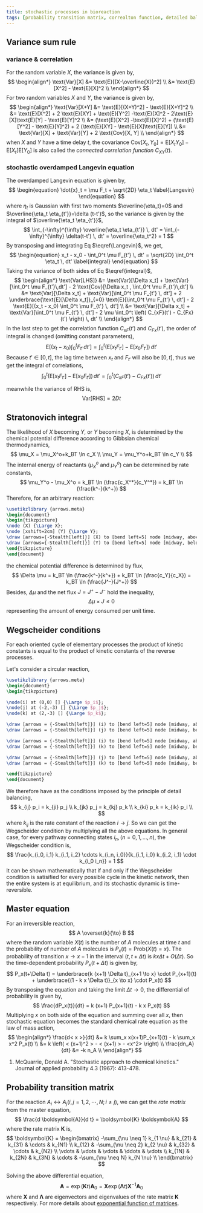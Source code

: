 ```yaml
---
title: stochastic processes in bioreaction
tags: [probability transition matrix, correalton function, detailed balance]
---
```


## Variance sum rule ##

### variance & correlation ###

For the random variable $X$, the variance is given by,
$$
\begin{align*}
\text{Var}[X] &= \text{E}[(X-\overline{X})^2] \\
&= \text{E}[X^2] - \text{E}[X]^2 \\
\end{align*}
$$
For two random variables $X$ and $Y$, the variance is given by,
$$
\begin{align*}
\text{Var}[X+Y] &= \text{E}[(X+Y)^2] - \text{E}[X+Y]^2 \\
&= \text{E}[X^2] + 2 \text{E}[XY] + \text{E}[Y^2] -\text{E}[X]^2 - 2\text{E}[X]\text{E}[Y] - \text{E}[Y]^2 \\
&= (\text{E}[X^2] -\text{E}[X]^2) + (\text{E}[Y^2] - \text{E}[Y]^2) + 2 (\text{E}[XY] - \text{E}[X]\text{E}[Y]) \\
&= \text{Var}[X] + \text{Var}[Y] + 2 \text{Cov}[X, Y] \\
\end{align*}
$$
when $X$ and $Y$ have a time delay $t$, the covariance $\text{Cov}[X_t, Y_0] = \text{E}[X_t Y_0] - \text{E}[X_t] \text{E}[Y_0]$ is also called the *connected correlation function* $C_{XY}(t)$.

### stochastic overdamped Langevin equation ###

The overdamped Langevin equation is given by,
$$
\begin{equation}
\dot{x}_t = \mu F_t + \sqrt{2D} \eta_t \label{Langevin}
\end{equation}
$$
where $\eta_t$ is Gaussian with first two moments $\overline{\eta_t}=0$ and $\overline{\eta_t \eta_{t'}}=\delta (t-t')$, so the variance is given by the integral of $\overline{\eta_t \eta_{t'}}$,
$$
\int_{-\infty}^{\infty} \overline{\eta_t \eta_{t'}} \, dt' = \int_{-\infty}^{\infty} \delta(t-t') \, dt' = \overline{\eta_t^2} = 1
$$
By transposing and integrating Eq $\eqref{Langevin}$, we get,
$$
\begin{equation}
x_t - x_0 - \int_0^t \mu F_{t'} \, dt' = \sqrt{2D} \int_0^t \eta_t \, dt' \label{integral}
\end{equation}
$$
Taking the variance of both sides of Eq $\eqref{integral}$,
$$
\begin{align*}
        \text{Var[LHS]} &= \text{Var}[\Delta x_t] + \text{Var}[\int_0^t \mu F_{t'}\,dt'] - 2 \text{Cov}[\Delta x_t , \int_0^t \mu F_{t'}\,dt'] \\
        &= \text{Var}[\Delta x_t] + \text{Var}[\int_0^t \mu F_{t'} \, dt'] + 2 \underbrace{\text{E}[\Delta x_t]}_{=0} \text{E}[\int_0^t \mu F_{t'} \, dt'] - 2 \text{E}[(x_t - x_0) \int_0^t \mu F_{t'} \, dt'] \\
        &= \text{Var}[\Delta x_t] + \text{Var}[\int_0^t \mu F_{t'} \, dt'] - 2 \mu \int_0^t \left( C_{xF}(t') - C_{Fx}(t') \right) \, dt' \\
\end{align*}
$$
In the last step to get the correlation function $C_{xF}(t')$ and $C_{Fx}(t')$, the order of integral is changed (omitting constant parameters),
$$
\text{E}[(x_t - x_0) \int_0^t F_{t'} \, dt'] = \int_0^t \left( \text{E}[x_t F_{t'}] - \text{E}[x_0 F_{t'}] \right) \, dt'
$$
Because $t' \in [0, t]$, the lag time between $x_t$ and $F_{t'}$ will also be $[0, t]$, thus we get the integral of correlations,
$$
\int_0^t \left( \text{E}[x_t F_{t'}] - \text{E}[x_0 F_{t'}] \right) \, dt' = \int_0^t \left( C_{xF}(t') - C_{Fx}(t') \right) \, dt'
$$

meanwhile the variance of RHS is,
$$
\text{Var[RHS]} = 2Dt
$$

## Stratonovich integral ##


The likelihood of $X$ becoming $Y$, or $Y$ becoming $X$, is determined by the chemical potential difference according to Gibbsian chemical thermodynamics,
$$
\mu_X = \mu_X^o+k_BT \ln c_X \\
\mu_Y = \mu_Y^o+k_BT \ln c_Y \\
$$
The internal energy of reactants ($\mu_X^o$ and $\mu_Y^o$) can be determined by rate constants,
$$
\mu_Y^o - \mu_X^o = k_BT \ln (\frac{c_X^*}{c_Y^*}) = k_BT \ln (\frac{k^-}{k^+})
$$
Therefore, for an arbitrary reaction:

```tikz
\usetikzlibrary {arrows.meta}
\begin{document}
\begin{tikzpicture}
\node (X) {\Large X};
\node [xshift=2cm] (Y) {\Large Y};
\draw [arrows={-Stealth[left]}] (X) to [bend left=5] node [midway, above] {\large $k^+$} (Y);
\draw [arrows={-Stealth[left]}] (Y) to [bend left=5] node [midway, below] {\large $k^-$} (X);
\end{tikzpicture}
\end{document}
```

the chemical potential difference is determined by flux,
$$
\Delta \mu = k_BT \ln (\frac{k^-}{k^+}) + k_BT \ln (\frac{c_Y}{c_X}) = k_BT \ln (\frac{J^-}{J^+})
$$
Besides, $\Delta \mu$ and the net flux $J=J^+ - J^-$ hold the inequality,
$$
\Delta \mu \times J \le 0
$$
representing the amount of energy consumed per unit time.

## Wegscheider conditions ##

For each oriented cycle of elementary processes the product of kinetic constants is equal to the product of kinetic constants of the reverse processes.

Let's consider a circular reaction,

```tikz
\usetikzlibrary {arrows.meta}
\begin{document}
\begin{tikzpicture}

\node(i) at (0,0) [] {\Large $p_i$};
\node(j) at (-2,-3) [] {\Large $p_j$};
\node(k) at (2,-3) [] {\Large $p_k$};

\draw [arrows = {-Stealth[left]}] (i) to [bend left=5] node [midway, above left] {\large $k_{ij}$} (j);
\draw [arrows = {-Stealth[left]}] (j) to [bend left=5] node [midway, below right] {\large $k_{ji}$} (i);

\draw [arrows = {-Stealth[left]}] (i) to [bend left=5] node [midway, above right] {\large $k_{ik}$} (k);
\draw [arrows = {-Stealth[left]}] (k) to [bend left=5] node [midway, below left] {\large $k_{ki}$} (i);

\draw [arrows = {-Stealth[left]}] (j) to [bend left=5] node [midway, above] {\large $k_{jk}$} (k);
\draw [arrows = {-Stealth[left]}] (k) to [bend left=5] node [midway, below] {\large $k_{kj}$} (j);

\end{tikzpicture}
\end{document}
```

We therefore have as the conditions imposed by the principle of detail balancing,
$$
k_{ij} p_i = k_{ji} p_j \\
k_{jk} p_j = k_{kj} p_k \\
k_{ki} p_k = k_{ik} p_i \\
$$
where $k_{ij}$ is the rate constant of the reaction $i \rightarrow j$. So we can get the Wegscheider condition by multiplying all the above equations. In general case, for every pathway connecting states $i_n, (n=0,1,\dots,n)$, the Wegscheider condition is,
$$
\frac{k_{i_0, i_1} k_{i_1, i_2} \cdots k_{i_n, i_0}}{k_{i_1, i_0} k_{i_2, i_1} \cdot k_{i_0 i_n}} = 1
$$
It can be shown mathematically that if and only if the Wegscheider condition is satisified for every possible cycle in the kinetic network, then the entire system is at equilibrium, and its stochastic dynamic is time-reversible.

## Master equation ##

For an irreversible reaction,
$$
A \overset{k}{\to} B
$$
where the random variable $X(t)$ is the number of $A$ molecules at time $t$ and the probability of number of $A$ molecules is $P_x(t) = \text{Prob}\{ X(t) = x\}$. The probability of transition $x \to x-1$ in the interval $(t,t+\Delta t)$ is $k x \Delta t + O(\Delta t)$. So the time-dependent probability $P_x(t+\Delta t)$ is given by,
$$
P_x(t+\Delta t) = \underbrace{k (x+1) \Delta t}_{x+1 \to x} \cdot P_{x+1}(t) + \underbrace{(1 - k x \Delta t)}_{x \to x} \cdot P_x(t)
$$
By transposing the equation and taking the limit $\Delta t \to 0$, the differential of probability is given by,
$$
\frac{dP_x(t)}{dt} = k (x+1) P_{x+1}(t) - k x P_x(t)
$$
Multiplying $x$ on both side of the equation and summing over all $x$, then stochastic equation becomes the standard chemical rate equation as the law of mass action,
$$
\begin{align*}
        \frac{d< x >}{dt}  &= k \sum_x x(x+1)P_{x+1}(t) - k \sum_x x^2 P_x(t) \\
        &= k \left( < (x+1)^2 > - < (x+1) > - <x^2> \right) \\
        \frac{dn_A}{dt} &= -k n_A \\
\end{align*}
$$

1. McQuarrie, Donald A. "Stochastic approach to chemical kinetics." Journal of applied probability 4.3 (1967): 413-478.

## Probability transition matrix ##

For the reaction $A_i \leftrightarrow A_j (i,j = 1,2,\cdots, N; i \neq j)$, we can get the *rate matrix* from the master equation,
$$
\frac{d \boldsymbol{A}}{d t} = \boldsymbol{K} \boldsymbol{A}
$$
where the rate matrix $\boldsymbol{K}$ is,
$$
\boldsymbol{K} = 
\begin{bmatrix}
-\sum_{\nu \neq 1} k_{1 \nu} & k_{21} & k_{31} & \cdots & k_{N1} \\
k_{12} & -\sum_{\nu \neq 2} k_{2 \nu} & k_{32} & \cdots & k_{N2} \\
\vdots & \vdots & \vdots & \ddots & \vdots \\
k_{1N} & k_{2N} & k_{3N} & \cdots & -\sum_{\nu \neq N} k_{N \nu} \\
\end{bmatrix}
$$

Solving the above differential equation,
$$
\boldsymbol{A} = \exp (\boldsymbol{K} t) \boldsymbol{A}_0 = \boldsymbol{X} \exp(\boldsymbol{\Lambda} t) \boldsymbol{X}^{-1} \boldsymbol{A}_0 
$$
where $\boldsymbol{X}$ and $\boldsymbol{\Lambda}$ are eigenvectors and eigenvalues of the rate matrix $\boldsymbol{K}$ respectively. For more details about [exponential function of matrices](https://psichen.github.io/2021/03/27/notes-about-fluorescence-correlation-spectroscopy-formalism/).
